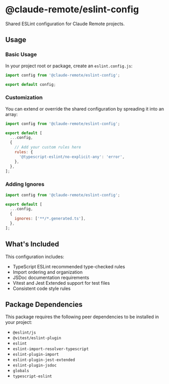 # @claude-remote/eslint-config

Shared ESLint configuration for Claude Remote projects.

## Usage

### Basic Usage

In your project root or package, create an `eslint.config.js`:

```js
import config from '@claude-remote/eslint-config';

export default config;
```

### Customization

You can extend or override the shared configuration by spreading it into an
array:

```js
import config from '@claude-remote/eslint-config';

export default [
  ...config,
  {
    // Add your custom rules here
    rules: {
      '@typescript-eslint/no-explicit-any': 'error',
    },
  },
];
```

### Adding Ignores

```js
import config from '@claude-remote/eslint-config';

export default [
  ...config,
  {
    ignores: ['**/*.generated.ts'],
  },
];
```

## What's Included

This configuration includes:

- TypeScript ESLint recommended type-checked rules
- Import ordering and organization
- JSDoc documentation requirements
- Vitest and Jest Extended support for test files
- Consistent code style rules

## Package Dependencies

This package requires the following peer dependencies to be installed in your
project:

- `@eslint/js`
- `@vitest/eslint-plugin`
- `eslint`
- `eslint-import-resolver-typescript`
- `eslint-plugin-import`
- `eslint-plugin-jest-extended`
- `eslint-plugin-jsdoc`
- `globals`
- `typescript-eslint`
